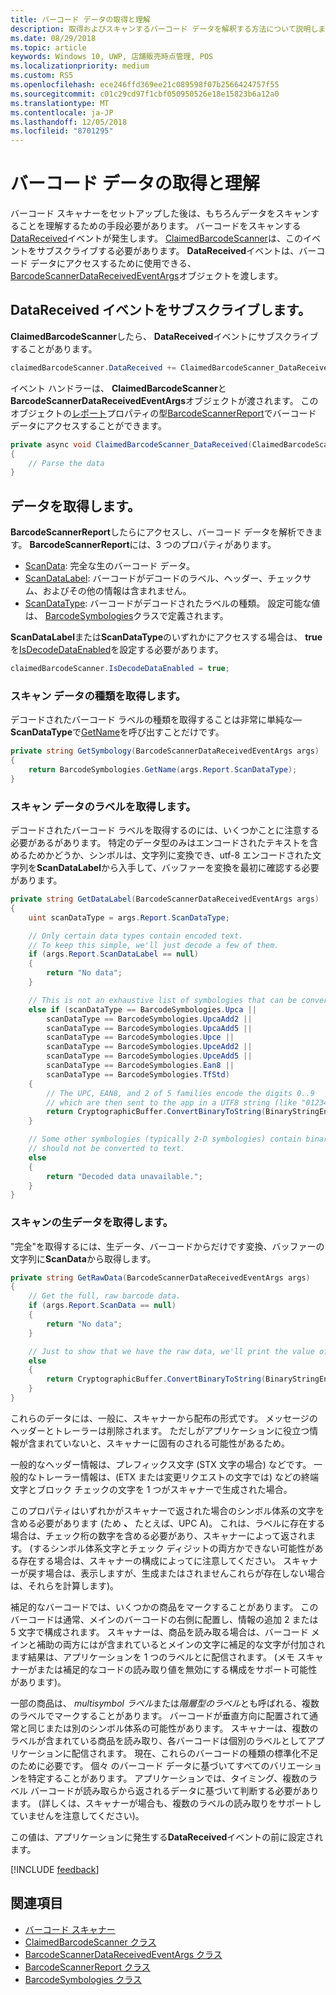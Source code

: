 ```yaml
---
title: バーコード データの取得と理解
description: 取得およびスキャンするバーコード データを解釈する方法について説明します。
ms.date: 08/29/2018
ms.topic: article
keywords: Windows 10, UWP, 店舗販売時点管理, POS
ms.localizationpriority: medium
ms.custom: RS5
ms.openlocfilehash: ece246ffd369ee21c089598f07b2566424757f55
ms.sourcegitcommit: c01c29cd97f1cbf050950526e18e15823b6a12a0
ms.translationtype: MT
ms.contentlocale: ja-JP
ms.lasthandoff: 12/05/2018
ms.locfileid: "8701295"
---
```

# <a name="obtain-and-understand-barcode-data"></a>バーコード データの取得と理解

バーコード スキャナーをセットアップした後は、もちろんデータをスキャンすることを理解するための手段必要があります。 バーコードをスキャンする[DataReceived](https://docs.microsoft.com/uwp/api/windows.devices.pointofservice.claimedbarcodescanner.datareceived)イベントが発生します。 [ClaimedBarcodeScanner](https://docs.microsoft.com/uwp/api/windows.devices.pointofservice.claimedbarcodescanner)は、このイベントをサブスクライブする必要があります。 **DataReceived**イベントは、バーコード データにアクセスするために使用できる、 [BarcodeScannerDataReceivedEventArgs](https://docs.microsoft.com/uwp/api/windows.devices.pointofservice.barcodescannerdatareceivedeventargs)オブジェクトを渡します。

## <a name="subscribe-to-the-datareceived-event"></a>DataReceived イベントをサブスクライブします。

**ClaimedBarcodeScanner**したら、 **DataReceived**イベントにサブスクライブすることがあります。

```cs
claimedBarcodeScanner.DataReceived += ClaimedBarcodeScanner_DataReceived;
```

イベント ハンドラーは、 **ClaimedBarcodeScanner**と**BarcodeScannerDataReceivedEventArgs**オブジェクトが渡されます。 このオブジェクトの[レポート](https://docs.microsoft.com/uwp/api/windows.devices.pointofservice.barcodescannerdatareceivedeventargs.report#Windows_Devices_PointOfService_BarcodeScannerDataReceivedEventArgs_Report)プロパティの型[BarcodeScannerReport](https://docs.microsoft.com/uwp/api/windows.devices.pointofservice.barcodescannerreport)でバーコード データにアクセスすることができます。

```cs
private async void ClaimedBarcodeScanner_DataReceived(ClaimedBarcodeScanner sender, BarcodeScannerDataReceivedEventArgs args)
{
    // Parse the data
}
```

## <a name="get-the-data"></a>データを取得します。

**BarcodeScannerReport**したらにアクセスし、バーコード データを解析できます。 **BarcodeScannerReport**には、3 つのプロパティがあります。

* [ScanData](https://docs.microsoft.com/uwp/api/windows.devices.pointofservice.barcodescannerreport.scandata): 完全な生のバーコード データ。
* [ScanDataLabel](https://docs.microsoft.com/uwp/api/windows.devices.pointofservice.barcodescannerreport.scandatalabel): バーコードがデコードのラベル、ヘッダー、チェックサム、およびその他の情報は含まれません。
* [ScanDataType](https://docs.microsoft.com/uwp/api/windows.devices.pointofservice.barcodescannerreport.scandatatype): バーコードがデコードされたラベルの種類。 設定可能な値は、 [BarcodeSymbologies](https://docs.microsoft.com/uwp/api/windows.devices.pointofservice.barcodesymbologies)クラスで定義されます。

**ScanDataLabel**または**ScanDataType**のいずれかにアクセスする場合は、 **true**を[IsDecodeDataEnabled](https://docs.microsoft.com/uwp/api/windows.devices.pointofservice.claimedbarcodescanner.isdecodedataenabled#Windows_Devices_PointOfService_ClaimedBarcodeScanner_IsDecodeDataEnabled)を設定する必要があります。

```cs
claimedBarcodeScanner.IsDecodeDataEnabled = true;
```

### <a name="get-the-scan-data-type"></a>スキャン データの種類を取得します。

デコードされたバーコード ラベルの種類を取得することは非常に単純な&mdash; **ScanDataType**で[GetName](https://docs.microsoft.com/uwp/api/windows.devices.pointofservice.barcodesymbologies.getname)を呼び出すことだけです。

```cs
private string GetSymbology(BarcodeScannerDataReceivedEventArgs args)
{
    return BarcodeSymbologies.GetName(args.Report.ScanDataType);
}
```

### <a name="get-the-scan-data-label"></a>スキャン データのラベルを取得します。

デコードされたバーコード ラベルを取得するのには、いくつかことに注意する必要があるがあります。 特定のデータ型のみはエンコードされたテキストを含めるためかどうか、シンボルは、文字列に変換でき、utf-8 エンコードされた文字列を**ScanDataLabel**から入手して、バッファーを変換を最初に確認する必要があります。

```cs
private string GetDataLabel(BarcodeScannerDataReceivedEventArgs args)
{
    uint scanDataType = args.Report.ScanDataType;

    // Only certain data types contain encoded text.
    // To keep this simple, we'll just decode a few of them.
    if (args.Report.ScanDataLabel == null)
    {
        return "No data";
    }

    // This is not an exhaustive list of symbologies that can be converted to a string.
    else if (scanDataType == BarcodeSymbologies.Upca ||
        scanDataType == BarcodeSymbologies.UpcaAdd2 ||
        scanDataType == BarcodeSymbologies.UpcaAdd5 ||
        scanDataType == BarcodeSymbologies.Upce ||
        scanDataType == BarcodeSymbologies.UpceAdd2 ||
        scanDataType == BarcodeSymbologies.UpceAdd5 ||
        scanDataType == BarcodeSymbologies.Ean8 ||
        scanDataType == BarcodeSymbologies.TfStd)
    {
        // The UPC, EAN8, and 2 of 5 families encode the digits 0..9
        // which are then sent to the app in a UTF8 string (like "01234").
        return CryptographicBuffer.ConvertBinaryToString(BinaryStringEncoding.Utf8, args.Report.ScanDataLabel);
    }

    // Some other symbologies (typically 2-D symbologies) contain binary data that
    // should not be converted to text.
    else
    {
        return "Decoded data unavailable.";
    }
}
```

### <a name="get-the-raw-scan-data"></a>スキャンの生データを取得します。

"完全"を取得するには、生データ、バーコードからだけです変換、バッファーの文字列に**ScanData**から取得します。

```cs
private string GetRawData(BarcodeScannerDataReceivedEventArgs args)
{
    // Get the full, raw barcode data.
    if (args.Report.ScanData == null)
    {
        return "No data";
    }

    // Just to show that we have the raw data, we'll print the value of the bytes.
    else
    {
        return CryptographicBuffer.ConvertBinaryToString(BinaryStringEncoding.Utf8, args.Report.ScanData);
    }
}
```

これらのデータには、一般に、スキャナーから配布の形式です。 メッセージのヘッダーとトレーラーは削除されます。 ただしがアプリケーションに役立つ情報が含まれていないと、スキャナーに固有のされる可能性があるため。

一般的なヘッダー情報は、プレフィックス文字 (STX 文字の場合) などです。 一般的なトレーラー情報は、(ETX または変更リクエストの文字では) などの終端文字とブロック チェックの文字を 1 つがスキャナーで生成された場合。

このプロパティはいずれかがスキャナーで返された場合のシンボル体系の文字を含める必要があります (ため **、** たとえば、UPC A)。 これは、ラベルに存在する場合は、チェック桁の数字を含める必要があり、スキャナーによって返されます。 (するシンボル体系文字とチェック ディジットの両方かできない可能性がある存在する場合は、スキャナーの構成によってに注意してください。 スキャナーが戻す場合は、表示しますが、生成またはされませんこれらが存在しない場合は、それらを計算します)。

補足的なバーコードでは、いくつかの商品をマークすることがあります。 このバーコードは通常、メインのバーコードの右側に配置し、情報の追加 2 または 5 文字で構成されます。 スキャナーは、商品を読み取る場合は、バーコード メインと補助の両方にはが含まれているとメインの文字に補足的な文字が付加されます結果は、アプリケーションを 1 つのラベルとに配信されます。 (メモ スキャナーがまたは補足的なコードの読み取り値を無効にする構成をサポート可能性があります)。

一部の商品は、 *multisymbol ラベル*または*階層型のラベル*とも呼ばれる、複数のラベルでマークすることがあります。 バーコードが垂直方向に配置されて通常と同じまたは別のシンボル体系の可能性があります。 スキャナーは、複数のラベルが含まれている商品を読み取り、各バーコードは個別のラベルとしてアプリケーションに配信されます。 現在、これらのバーコードの種類の標準化不足のために必要です。 個々 のバーコード データに基づいてすべてのバリエーションを特定することがあります。 アプリケーションでは、タイミング、複数のラベル バーコードが読み取らから返されるデータに基づいて判断する必要があります。 (詳しくは、スキャナーが場合も、複数のラベルの読み取りをサポートしていませんを注意してください)。

この値は、アプリケーションに発生する**DataReceived**イベントの前に設定されます。

[!INCLUDE [feedback](./includes/pos-feedback.md)]

## <a name="see-also"></a>関連項目
* [バーコード スキャナー](pos-barcodescanner.md)
* [ClaimedBarcodeScanner クラス](https://docs.microsoft.com/uwp/api/windows.devices.pointofservice.barcodesymbologies.getname)
* [BarcodeScannerDataReceivedEventArgs クラス](https://docs.microsoft.com/uwp/api/windows.devices.pointofservice.barcodescannerdatareceivedeventargs)
* [BarcodeScannerReport クラス](https://docs.microsoft.com/uwp/api/windows.devices.pointofservice.barcodescannerreport)
* [BarcodeSymbologies クラス](https://docs.microsoft.com/uwp/api/windows.devices.pointofservice.barcodesymbologies)
